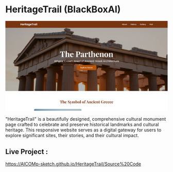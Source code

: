 # HeritageTrail (BlackBoxAI) 

![My Screenshot](Images/Image1.png)

"HeritageTrail" is a beautifully designed, comprehensive cultural monument page crafted to celebrate and preserve historical landmarks and cultural heritage. This responsive website serves as a digital gateway for users to explore significant sites, their stories, and their cultural impact.

## Live Project :  
https://AICOMp-sketch.github.io/HeritageTrail/Source%20Code